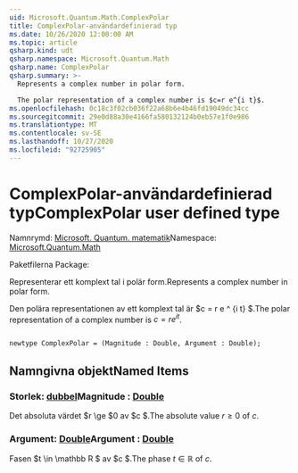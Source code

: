 ```yaml
---
uid: Microsoft.Quantum.Math.ComplexPolar
title: ComplexPolar-användardefinierad typ
ms.date: 10/26/2020 12:00:00 AM
ms.topic: article
qsharp.kind: udt
qsharp.namespace: Microsoft.Quantum.Math
qsharp.name: ComplexPolar
qsharp.summary: >-
  Represents a complex number in polar form.

  The polar representation of a complex number is $c=r e^{i t}$.
ms.openlocfilehash: 0c18c3f02cb036f22a68b6e4b46fd19049dc34cc
ms.sourcegitcommit: 29e0d88a30e4166fa580132124b0eb57e1f0e986
ms.translationtype: MT
ms.contentlocale: sv-SE
ms.lasthandoff: 10/27/2020
ms.locfileid: "92725905"
---
```

# <a name="complexpolar-user-defined-type"></a><span data-ttu-id="2c3d2-102">ComplexPolar-användardefinierad typ</span><span class="sxs-lookup"><span data-stu-id="2c3d2-102">ComplexPolar user defined type</span></span>

<span data-ttu-id="2c3d2-103">Namnrymd: [Microsoft. Quantum. matematik](xref:Microsoft.Quantum.Math)</span><span class="sxs-lookup"><span data-stu-id="2c3d2-103">Namespace: [Microsoft.Quantum.Math](xref:Microsoft.Quantum.Math)</span></span>

<span data-ttu-id="2c3d2-104">Paketfilerna [](https://nuget.org/packages/)</span><span class="sxs-lookup"><span data-stu-id="2c3d2-104">Package: [](https://nuget.org/packages/)</span></span>


<span data-ttu-id="2c3d2-105">Representerar ett komplext tal i polär form.</span><span class="sxs-lookup"><span data-stu-id="2c3d2-105">Represents a complex number in polar form.</span></span>

<span data-ttu-id="2c3d2-106">Den polära representationen av ett komplext tal är $c = r e ^ {i t} $.</span><span class="sxs-lookup"><span data-stu-id="2c3d2-106">The polar representation of a complex number is $c=r e^{i t}$.</span></span>

```qsharp

newtype ComplexPolar = (Magnitude : Double, Argument : Double);
```



## <a name="named-items"></a><span data-ttu-id="2c3d2-107">Namngivna objekt</span><span class="sxs-lookup"><span data-stu-id="2c3d2-107">Named Items</span></span>

### <a name="magnitude--double"></a><span data-ttu-id="2c3d2-108">Storlek: [dubbel](xref:microsoft.quantum.lang-ref.double)</span><span class="sxs-lookup"><span data-stu-id="2c3d2-108">Magnitude : [Double](xref:microsoft.quantum.lang-ref.double)</span></span>

<span data-ttu-id="2c3d2-109">Det absoluta värdet $r \ge $0 av $c $.</span><span class="sxs-lookup"><span data-stu-id="2c3d2-109">The absolute value $r \ge 0$ of $c$.</span></span>
### <a name="argument--double"></a><span data-ttu-id="2c3d2-110">Argument: [Double](xref:microsoft.quantum.lang-ref.double)</span><span class="sxs-lookup"><span data-stu-id="2c3d2-110">Argument : [Double](xref:microsoft.quantum.lang-ref.double)</span></span>

<span data-ttu-id="2c3d2-111">Fasen $t \in \mathbb R $ av $c $.</span><span class="sxs-lookup"><span data-stu-id="2c3d2-111">The phase $t \in \mathbb R$ of $c$.</span></span>